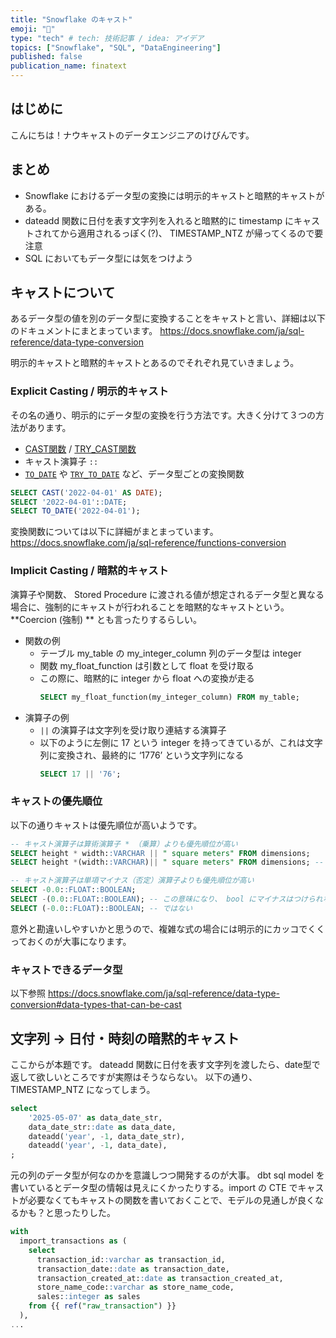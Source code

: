 ```yaml
---
title: "Snowflake のキャスト"
emoji: "🏯"
type: "tech" # tech: 技術記事 / idea: アイデア
topics: ["Snowflake", "SQL", "DataEngineering"]
published: false
publication_name: finatext
---
```


## はじめに

こんにちは！ナウキャストのデータエンジニアのけびんです。



## まとめ

* Snowflake におけるデータ型の変換には明示的キャストと暗黙的キャストがある。
* dateadd 関数に日付を表す文字列を入れると暗黙的に timestamp にキャストされてから適用されるっぽく(?)、 TIMESTAMP_NTZ が帰ってくるので要注意
* SQL においてもデータ型には気をつけよう


## キャストについて

あるデータ型の値を別のデータ型に変換することをキャストと言い、詳細は以下のドキュメントにまとまっています。
https://docs.snowflake.com/ja/sql-reference/data-type-conversion

明示的キャストと暗黙的キャストとあるのでそれぞれ見ていきましょう。

### Explicit Casting / 明示的キャスト

その名の通り、明示的にデータ型の変換を行う方法です。大きく分けて３つの方法があります。

* [CAST関数]( https://docs.snowflake.com/ja/sql-reference/functions/cast ) / [TRY_CAST関数]( https://docs.snowflake.com/ja/sql-reference/functions/try_cast )
* キャスト演算子 `::`
* [`TO_DATE`]( https://docs.snowflake.com/ja/sql-reference/functions/to_date ) や [`TRY_TO_DATE`]( https://docs.snowflake.com/ja/sql-reference/functions/try_to_date ) など、データ型ごとの変換関数

```sql
SELECT CAST('2022-04-01' AS DATE);
SELECT '2022-04-01'::DATE;
SELECT TO_DATE('2022-04-01');
```

変換関数については以下に詳細がまとまっています。
https://docs.snowflake.com/ja/sql-reference/functions-conversion


### Implicit Casting / 暗黙的キャスト

演算子や関数、 Stored Procedure に渡される値が想定されるデータ型と異なる場合に、強制的にキャストが行われることを暗黙的なキャストという。 **Coercion (強制) ** とも言ったりするらしい。

* 関数の例
  * テーブル my_table の my_integer_column 列のデータ型は integer
  * 関数 my_float_function は引数として float を受け取る
  * この際に、暗黙的に integer から float への変換が走る
    ```sql
    SELECT my_float_function(my_integer_column) FROM my_table;
    ```
* 演算子の例
  * `||` の演算子は文字列を受け取り連結する演算子
  * 以下のように左側に 17 という integer を持ってきているが、これは文字列に変換され、最終的に ‘1776’ という文字列になる
    ```sql
    SELECT 17 || '76';
    ```


### キャストの優先順位

以下の通りキャストは優先順位が高いようです。

```sql
-- キャスト演算子は算術演算子 * （乗算）よりも優先順位が高い
SELECT height * width::VARCHAR || " square meters" FROM dimensions;
SELECT height *(width::VARCHAR)|| " square meters" FROM dimensions; -- この意味になる

-- キャスト演算子は単項マイナス（否定）演算子よりも優先順位が高い
SELECT -0.0::FLOAT::BOOLEAN;
SELECT -(0.0::FLOAT::BOOLEAN); -- この意味になり、 bool にマイナスはつけられないのでエラーになる
SELECT (-0.0::FLOAT)::BOOLEAN; -- ではない
```

意外と勘違いしやすいかと思うので、複雑な式の場合には明示的にカッコでくくっておくのが大事になります。


### キャストできるデータ型

以下参照
https://docs.snowflake.com/ja/sql-reference/data-type-conversion#data-types-that-can-be-cast


## 文字列 → 日付・時刻の暗黙的キャスト

ここからが本題です。
dateadd 関数に日付を表す文字列を渡したら、date型で返して欲しいところですが実際はそうならない。
以下の通り、 TIMESTAMP_NTZ になってしまう。

```sql
select 
    '2025-05-07' as data_date_str,
    data_date_str::date as data_date,
    dateadd('year', -1, data_date_str),
    dateadd('year', -1, data_date),
;
```


元の列のデータ型が何なのかを意識しつつ開発するのが大事。 dbt sql model を書いているとデータ型の情報は見えにくかったりする。import の CTE でキャストが必要なくてもキャストの関数を書いておくことで、モデルの見通しが良くなるかも？と思ったりした。

```sql
with
  import_transactions as (
    select
      transaction_id::varchar as transaction_id,
      transaction_date::date as transaction_date,
      transaction_created_at::date as transaction_created_at,
      store_name_code::varchar as store_name_code,
      sales::integer as sales
    from {{ ref("raw_transaction") }}
  ),
...
```
